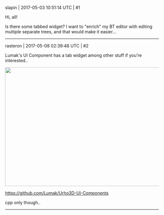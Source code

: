 slapin | 2017-05-03 10:51:14 UTC | #1

Hi, all!

Is there some tabbed widget?
I want to "enrich" my BT editor with editing multiple separate trees,
and that would make it easier...

-------------------------

rasteron | 2017-05-08 02:39:48 UTC | #2

Lumak's UI Component has a tab widget among other stuff if you're interested..

<img src="//cdck-file-uploads-global.s3.dualstack.us-west-2.amazonaws.com/standard17/uploads/urho3d/original/1X/531d70d91e06cc2bed34fef0fdcf294c5786fe72.jpg" width="690" height="388">

https://github.com/Lumak/Urho3D-UI-Components

cpp only though..

-------------------------

